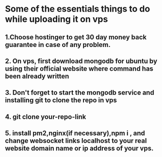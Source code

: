 # Some of the essentials things to do while uploading it on vps
## 1.Choose hostinger to get 30 day money back guarantee in case of any problem.
## 2. On vps, first download mongodb for ubuntu by using their official website where command has been already written
## 3. Don't forget to start the mongodb service and installing git to clone the repo in vps
## 4. git clone your-repo-link
## 5. install pm2,nginx(if necessary),npm i , and change websocket links localhost to your real website domain name or ip address of your vps.
